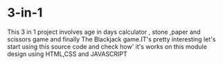 # 3-in-1
This 3 in 1 project involves age in days calculator , stone ,paper and scissors game and finally The Blackjack game.IT's pretty interesting let's start using this source code and check how' it's works on this module design using HTML,CSS and JAVASCRIPT
